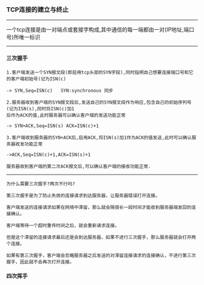 ### TCP连接的建立与终止

---
一个tcp连接是由一对端点或套接字构成,其中通信的每一端都由一对(IP地址,端口号)所唯一标识

---

#### **三次握手**

    1.客户端发送一个SYN报文段(即启用tcp头部的SYN字段),同时指明自己想要连接端口号和它的客户端初始号(记为ISN(c)
    
    -> SYN,Seq=ISN(c)   SYN:synchronous 同步

    2.服务器收到客户端的SYN报文段后,发送自己的SYN报文段作为响应,包含自己的初始序列号(记为ISN(s),同时将ISN(c)加1
    后作为ACK的值,此时服务器可以确认客户端的发送功能正常

    -> SYN+ACK,Seq=ISN(s) ACK=ISN(c)+1

    3.客户端收到服务器的SYN+ACK后,启用ACK,将ISN(s)加1作为ACK的值发送,此时可以确认服务器收发功能正常

    ->ACK,Seq=ISN(c)+1,ACK=ISN(s)+1
    
    服务器收到客户端的第二次ACK报文后,可以确认客户端的接收功能正常.

---

    为什么需要三次握手?两次不行吗?

    第三次握手是为了防止失效的连接请求到达服务器，让服务器错误打开连接。

    客户端发送的连接请求如果在网络中滞留，那么就会隔很长一段时间才能收到服务器端发回的连接确认。

    客户端等待一个超时重传时间之后，就会重新请求连接。

    但是这个滞留的连接请求最后还是会到达服务器，如果不进行三次握手，那么服务器就会打开两个连接。

    如果有第三次握手，客户端会忽略服务器之后发送的对滞留连接请求的连接确认，不进行第三次握手，因此就不会再次打开连接。

#### **四次挥手**

    
    
    

